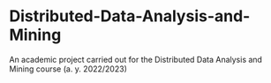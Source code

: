 # Distributed-Data-Analysis-and-Mining
An academic project carried out for the Distributed Data Analysis and Mining course (a. y. 2022/2023)
